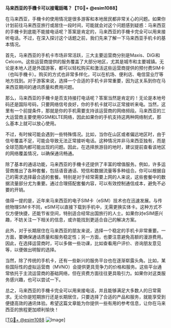 **马来西亚的手機卡可以接電話嗎？【TG💪+ @esim1088】**

在马来西亚，手機卡的使用情况是很多游客和本地居民都非常关心的问题。如果你计划前往马来西亚旅行或居住一段时间，可能就会对这个问题感到疑惑：马来西亚的手機卡到底能不能接电话呢？答案是肯定的，马来西亚的手機卡完全可以用来接听电话。不过，在深入探讨这个话题之前，我们先来了解一下马来西亚手机卡的基本情况。

首先，马来西亚的手机卡市场非常活跃，三大主要运营商分别是Maxis、DiGi和Celcom。这些运营商提供的服务覆盖了大部分地区，尤其是城市和主要城镇。无论是本地人还是外国游客，都可以轻松购买和激活这些运营商提供的预付费SIM卡（也叫手機卡）。购买的方式也非常多样化，可以在机场、便利店、电信营业厅等地方找到。对于游客来说，选择一个合适的手机卡非常重要，因为这关系到你在马来西亚期间的通讯质量和费用问题。

那么，马来西亚的手機卡是否支持接打电话呢？答案当然是肯定的！无论是本地号码还是国际号码，只要网络信号良好，你的手机卡就可以正常接听来电。当然，这里有一个前提条件，那就是你的手机需要支持该运营商的网络频段。马来西亚的三大运营商主要使用GSM和LTE网络，因此如果你的手机支持这两种网络制式，那么基本上就可以放心使用。

不过，有时候可能会遇到一些特殊情况。比如，当你在山区或者偏远地区时，由于信号覆盖不足，可能会导致无法正常接听电话。这种情况并非马来西亚独有，而是全球范围内都可能出现的问题。因此，在选择旅游目的地时，建议提前查看该地区的网络覆盖情况，以确保通讯畅通。

除了基本的通话功能，马来西亚的手機卡还提供了丰富的增值服务。例如，许多运营商推出了各种套餐，包括语音通话、短信和数据流量等多种组合。你可以根据自己的需求选择最合适的套餐。特别是对于经常需要上网的人来说，这些套餐中的数据流量部分尤为重要。通过合理搭配套餐内容，可以有效控制通信成本，避免不必要的开销。

值得一提的是，近年来马来西亚的电子SIM卡（eSIM）技术也在迅速发展。与传统物理SIM卡不同，eSIM可以直接下载到手机中，无需更换实体卡。这种方式不仅方便快捷，还能节省空间，特别适合经常出国旅行的人士。如果你对eSIM感兴趣，不妨关注一下相关的信息，或许能找到更适合自己的解决方案。

此外，对于长期居住在马来西亚的朋友来说，选择一个稳定的手机卡非常重要。一方面，要确保通话质量和服务稳定性；另一方面，也要注意避免高额的漫游费用。因此，在选择运营商时，可以多做一些功课，比如查看用户评价、咨询朋友意见等，以便做出明智的选择。

当然，除了传统的手机卡，还有一些新兴的服务平台也在逐渐崭露头角。比如，某些国际性的虚拟运营商（MVNO）会提供更具竞争力的价格和服务。这些平台通常依托于主流运营商的基础网络，但在资费方面往往更具吸引力。如果你对这类服务感兴趣，也可以尝试一下。

总之，马来西亚的手機卡完全可以用来接电话，并且能够满足大多数人的日常需求。无论你是短期旅行还是长期居住，只要选择了合适的产品和服务，就能享受到便捷高效的通讯体验。希望这篇文章能为你提供一些有用的参考信息，让你在马来西亚的旅程更加顺利愉快！

[[TG💪+ @esim1088](https://t.me/s/esim1088) ![Image](https://i.postimg.cc/4NQfJmqS/Snipaste-2025-05-13-00-14-12.png)]